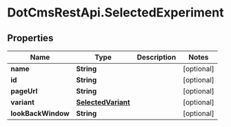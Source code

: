 # DotCmsRestApi.SelectedExperiment

## Properties

Name | Type | Description | Notes
------------ | ------------- | ------------- | -------------
**name** | **String** |  | [optional] 
**id** | **String** |  | [optional] 
**pageUrl** | **String** |  | [optional] 
**variant** | [**SelectedVariant**](SelectedVariant.md) |  | [optional] 
**lookBackWindow** | **String** |  | [optional] 


